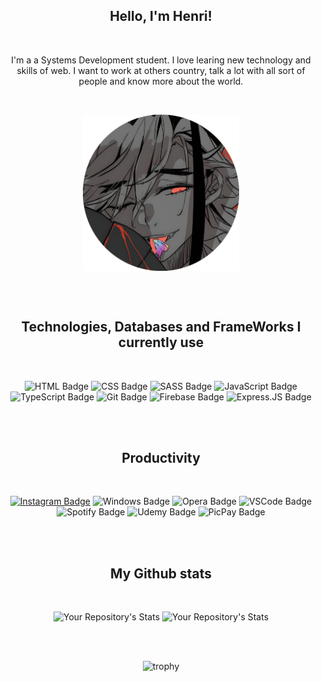 <h2 align="center">Hello, I'm Henri!</h2>
<br>
<p align="center">I'm a a Systems Development student. I love learing new technology and skills of web. I want to work at others country,
talk a lot with all sort of people and know more about the world.</p>

<br>

<p align="center">
  <img src="./icon.png" alt="icon" align="center" width="250" height="250" />
</p>

<br><br>

<h2 align="center">Technologies, Databases and FrameWorks I currently use</h2>
<br>

<div align="center">
    
![HTML Badge](https://img.shields.io/badge/HTML5-E34F26?style=for-the-badge&logo=html5&logoColor=white)
![CSS Badge](https://img.shields.io/badge/CSS3-1572B6?style=for-the-badge&logo=css3&logoColor=white)
![SASS Badge](https://img.shields.io/badge/Sass-CC6699?style=for-the-badge&logo=sass&logoColor=white)
![JavaScript Badge](https://img.shields.io/badge/JavaScript-323330?style=for-the-badge&logo=javascript&logoColor=F7DF1E)
![TypeScript Badge](https://img.shields.io/badge/TypeScript-007ACC?style=for-the-badge&logo=typescript&logoColor=white)
![Git Badge](https://img.shields.io/badge/Git-F05032?style=for-the-badge&logo=git&logoColor=white)
![Firebase Badge](https://img.shields.io/badge/firebase-ffca28?style=for-the-badge&logo=firebase&logoColor=black)
![Express.JS Badge](https://img.shields.io/badge/Express.js-000000?style=for-the-badge&logo=express&logoColor=white)
</div>

<br><br>

<h2 align="center">Productivity</h2>
<br>

<div align="center">
    
[![Instagram Badge](https://img.shields.io/badge/Instagram-E4405F?style=for-the-badge&logo=instagram&logoColor=white)](https://instagram.com/henriii.l)
![Windows Badge](https://img.shields.io/badge/Windows-0078D6?style=for-the-badge&logo=windows&logoColor=white)
![Opera Badge](https://img.shields.io/badge/Opera-FF1B2D?style=for-the-badge&logo=Opera&logoColor=white)
![VSCode Badge](https://img.shields.io/badge/Visual_Studio_Code-0078D4?style=for-the-badge&logo=visual%20studio%20code&logoColor=white)
![Spotify Badge](https://img.shields.io/badge/Spotify-1ED760?&style=for-the-badge&logo=spotify&logoColor=white)
![Udemy Badge](https://img.shields.io/badge/Udemy-EC5252?style=for-the-badge&logo=Udemy&logoColor=white)
![PicPay Badge](https://img.shields.io/badge/picpay-21C25E?style=for-the-badge&logo=picpay&logoColor=white)

</div>


<br><br>

<h2 align="center">My Github stats</h2>
<br>

<div align="center">
    
![Your Repository's Stats](https://github-readme-stats.vercel.app/api?username=henrilima&show_icons=true&theme=shades-of-purple&hide=prs)
![Your Repository's Stats](https://github-readme-stats.vercel.app/api/top-langs/?username=henrilima&layout=compact&theme=shades-of-purple)

</div>

<br><br>

<div align="center">
    
![trophy](https://github-profile-trophy.vercel.app/?username=luas10c&theme=darkhub&column=6&margin-w=6&margin-h=6&no-bg=true&no-frame=true)

</div>
